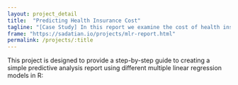 ```yaml
---
layout: project_detail
title:  "Predicting Health Insurance Cost"
tagline: "[Case Study] In this report we examine the cost of health insurance as linear regression function of multiple predictors and their interaction terms."
frame: "https://sadatian.io/projects/mlr-report.html"
permalink: /projects/:title
---
```


This project is designed to provide a step-by-step guide to creating a simple predictive analysis report using different multiple linear regression models in R: